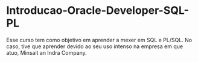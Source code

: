 # Introducao-Oracle-Developer-SQL-PL
Esse curso tem como objetivo em aprender a mexer em SQL e PL/SQL.  No caso, tive que aprender devido ao seu uso intenso na empresa em que atuo, Minsait an Indra Company.

